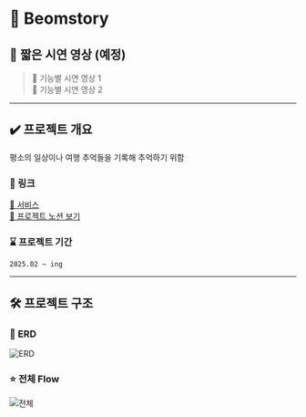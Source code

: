 # 🚀 Beomstory

## 🎥 짧은 시연 영상 (예정)
> 📌 기능별 시연 영상 1  
> 📌 기능별 시연 영상 2

---

## ✔️ 프로젝트 개요

평소의 일상이나 여행 추억들을 기록해 추억하기 위함

### 🔗 링크
[🚀 서비스](https://vercel.)  
[🔗 프로젝트 노션 보기](https://www.notion.so/)

### ⌛️ 프로젝트 기간
`2025.02 ~ ing`

---

## 🛠 프로젝트 구조

### 🧱 ERD 
![ERD](https://github.com/user-attachments/assets/43c29e5b-9f0d-41aa-9d1c-1d937f655a20)

### ⭐️ 전체 Flow
![전체](https://github.com/user-attachments/assets/c3a5fd23-404f-4257-b856-09ef2c35c867)

## 

